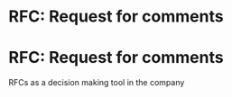 # RFC: Request for comments

# RFC: Request for comments

RFCs as a decision making tool in the company



